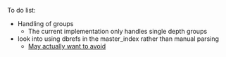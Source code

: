 To do list:

- Handling of groups
	- The current implementation only handles single depth groups
- look into using dbrefs in the master_index rather than manual parsing
    - [May actually want to avoid](https://stackoverflow.com/questions/9412341/mongodb-is-dbref-necessary)
